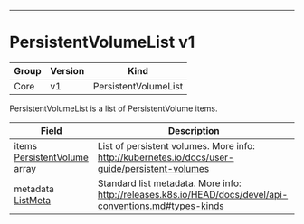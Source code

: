 

-----------
# PersistentVolumeList v1



Group        | Version     | Kind
------------ | ---------- | -----------
Core | v1 | PersistentVolumeList







PersistentVolumeList is a list of PersistentVolume items.



Field        | Description
------------ | -----------
items <br /> [PersistentVolume](#persistentvolume-v1) array | List of persistent volumes. More info: http://kubernetes.io/docs/user-guide/persistent-volumes
metadata <br /> [ListMeta](#listmeta-unversioned) | Standard list metadata. More info: http://releases.k8s.io/HEAD/docs/devel/api-conventions.md#types-kinds







